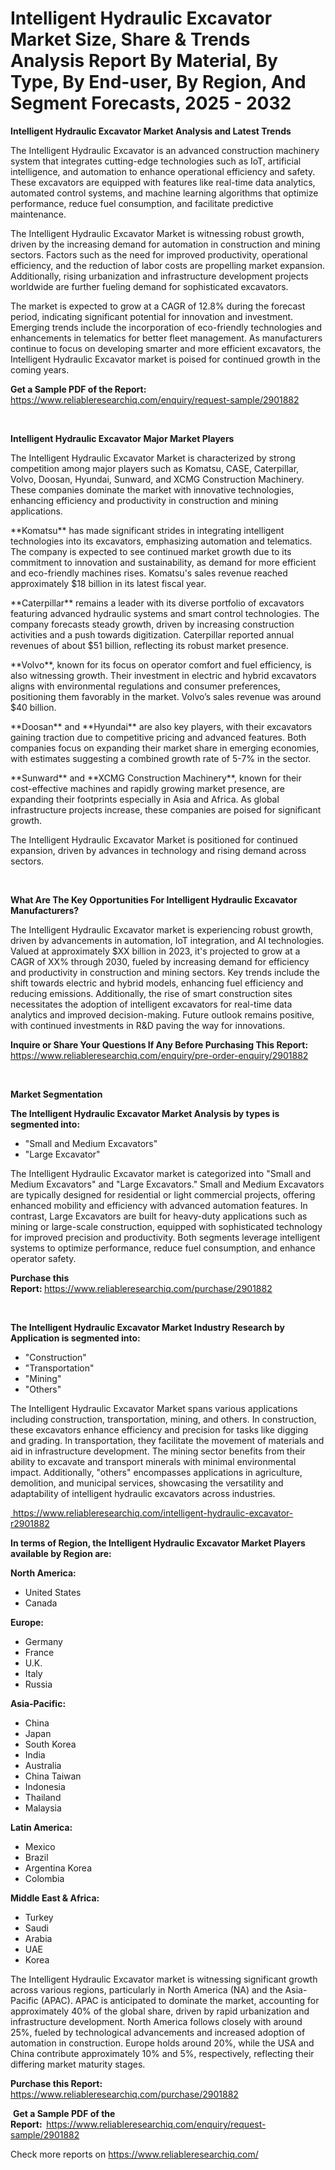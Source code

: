 <p><h1>Intelligent Hydraulic Excavator Market Size, Share & Trends Analysis Report By Material, By Type, By End-user, By Region, And Segment Forecasts, 2025 - 2032</h1></p><p><strong>Intelligent Hydraulic Excavator Market Analysis and Latest Trends</strong></p>
<p><p>The Intelligent Hydraulic Excavator is an advanced construction machinery system that integrates cutting-edge technologies such as IoT, artificial intelligence, and automation to enhance operational efficiency and safety. These excavators are equipped with features like real-time data analytics, automated control systems, and machine learning algorithms that optimize performance, reduce fuel consumption, and facilitate predictive maintenance.</p><p>The Intelligent Hydraulic Excavator Market is witnessing robust growth, driven by the increasing demand for automation in construction and mining sectors. Factors such as the need for improved productivity, operational efficiency, and the reduction of labor costs are propelling market expansion. Additionally, rising urbanization and infrastructure development projects worldwide are further fueling demand for sophisticated excavators.</p><p>The market is expected to grow at a CAGR of 12.8% during the forecast period, indicating significant potential for innovation and investment. Emerging trends include the incorporation of eco-friendly technologies and enhancements in telematics for better fleet management. As manufacturers continue to focus on developing smarter and more efficient excavators, the Intelligent Hydraulic Excavator market is poised for continued growth in the coming years.</p></p>
<p><strong>Get a Sample PDF of the Report:&nbsp;</strong> <a href="https://www.reliableresearchiq.com/enquiry/request-sample/2901882?utm_campaign=2580&utm_medium=2&utm_source=Github&utm_content=ia&utm_term=16032025&utm_id=intelligent-hydraulic-excavator">https://www.reliableresearchiq.com/enquiry/request-sample/2901882</a></p>
<p>&nbsp;</p>
<p><strong>Intelligent Hydraulic Excavator Major Market Players</strong></p>
<p><p>The Intelligent Hydraulic Excavator Market is characterized by strong competition among major players such as Komatsu, CASE, Caterpillar, Volvo, Doosan, Hyundai, Sunward, and XCMG Construction Machinery. These companies dominate the market with innovative technologies, enhancing efficiency and productivity in construction and mining applications.</p><p>**Komatsu** has made significant strides in integrating intelligent technologies into its excavators, emphasizing automation and telematics. The company is expected to see continued market growth due to its commitment to innovation and sustainability, as demand for more efficient and eco-friendly machines rises. Komatsu's sales revenue reached approximately $18 billion in its latest fiscal year.</p><p>**Caterpillar** remains a leader with its diverse portfolio of excavators featuring advanced hydraulic systems and smart control technologies. The company forecasts steady growth, driven by increasing construction activities and a push towards digitization. Caterpillar reported annual revenues of about $51 billion, reflecting its robust market presence.</p><p>**Volvo**, known for its focus on operator comfort and fuel efficiency, is also witnessing growth. Their investment in electric and hybrid excavators aligns with environmental regulations and consumer preferences, positioning them favorably in the market. Volvo’s sales revenue was around $40 billion.</p><p>**Doosan** and **Hyundai** are also key players, with their excavators gaining traction due to competitive pricing and advanced features. Both companies focus on expanding their market share in emerging economies, with estimates suggesting a combined growth rate of 5-7% in the sector.</p><p>**Sunward** and **XCMG Construction Machinery**, known for their cost-effective machines and rapidly growing market presence, are expanding their footprints especially in Asia and Africa. As global infrastructure projects increase, these companies are poised for significant growth.</p><p>The Intelligent Hydraulic Excavator Market is positioned for continued expansion, driven by advances in technology and rising demand across sectors.</p></p>
<p>&nbsp;</p>
<p><strong>What Are The Key Opportunities For Intelligent Hydraulic Excavator Manufacturers?</strong></p>
<p><p>The Intelligent Hydraulic Excavator market is experiencing robust growth, driven by advancements in automation, IoT integration, and AI technologies. Valued at approximately $XX billion in 2023, it's projected to grow at a CAGR of XX% through 2030, fueled by increasing demand for efficiency and productivity in construction and mining sectors. Key trends include the shift towards electric and hybrid models, enhancing fuel efficiency and reducing emissions. Additionally, the rise of smart construction sites necessitates the adoption of intelligent excavators for real-time data analytics and improved decision-making. Future outlook remains positive, with continued investments in R&D paving the way for innovations.</p></p>
<p><strong>Inquire or Share Your Questions If Any Before Purchasing This Report:</strong> <a href="https://www.reliableresearchiq.com/enquiry/pre-order-enquiry/2901882?utm_campaign=2580&utm_medium=2&utm_source=Github&utm_content=ia&utm_term=16032025&utm_id=intelligent-hydraulic-excavator">https://www.reliableresearchiq.com/enquiry/pre-order-enquiry/2901882</a></p>
<p>&nbsp;</p>
<p><strong>Market Segmentation</strong></p>
<p><strong>The Intelligent Hydraulic Excavator Market Analysis by types is segmented into:</strong></p>
<p><ul><li>"Small and Medium Excavators"</li><li>"Large Excavator"</li></ul></p>
<p><p>The Intelligent Hydraulic Excavator market is categorized into "Small and Medium Excavators" and "Large Excavators." Small and Medium Excavators are typically designed for residential or light commercial projects, offering enhanced mobility and efficiency with advanced automation features. In contrast, Large Excavators are built for heavy-duty applications such as mining or large-scale construction, equipped with sophisticated technology for improved precision and productivity. Both segments leverage intelligent systems to optimize performance, reduce fuel consumption, and enhance operator safety.</p></p>
<p><strong>Purchase this Report:&nbsp;</strong><a href="https://www.reliableresearchiq.com/purchase/2901882?utm_campaign=2580&utm_medium=2&utm_source=Github&utm_content=ia&utm_term=16032025&utm_id=intelligent-hydraulic-excavator">https://www.reliableresearchiq.com/purchase/2901882</a></p>
<p>&nbsp;</p>
<p><strong>The Intelligent Hydraulic Excavator Market Industry Research by Application is segmented into:</strong></p>
<p><ul><li>"Construction"</li><li>"Transportation"</li><li>"Mining"</li><li>"Others"</li></ul></p>
<p><p>The Intelligent Hydraulic Excavator Market spans various applications including construction, transportation, mining, and others. In construction, these excavators enhance efficiency and precision for tasks like digging and grading. In transportation, they facilitate the movement of materials and aid in infrastructure development. The mining sector benefits from their ability to excavate and transport minerals with minimal environmental impact. Additionally, "others" encompasses applications in agriculture, demolition, and municipal services, showcasing the versatility and adaptability of intelligent hydraulic excavators across industries.</p></p>
<p><a href="https://www.reliableresearchiq.com/intelligent-hydraulic-excavator-r2901882?utm_campaign=2580&utm_medium=2&utm_source=Github&utm_content=ia&utm_term=16032025&utm_id=intelligent-hydraulic-excavator">&nbsp;https://www.reliableresearchiq.com/intelligent-hydraulic-excavator-r2901882</a></p>
<p><strong>In terms of Region, the Intelligent Hydraulic Excavator Market Players available by Region are:</strong></p>
<p>
    <p> <strong> North America: </strong>
        <ul>
            <li>United States</li>
            <li>Canada</li>
        </ul>
        </p> 
    <p> <strong> Europe: </strong>
        <ul>
            <li>Germany</li>
            <li>France</li>
            <li>U.K.</li>
            <li>Italy</li>
            <li>Russia</li>
        </ul>
        </p> 
    <p> <strong> Asia-Pacific: </strong>
        <ul>
            <li>China</li>
            <li>Japan</li>
            <li>South Korea</li>
            <li>India</li>
            <li>Australia</li>
            <li>China Taiwan</li>
            <li>Indonesia</li>
            <li>Thailand</li>
            <li>Malaysia</li>
        </ul>
        </p> 
    <p> <strong> Latin America: </strong>
        <ul>
            <li>Mexico</li>
            <li>Brazil</li>
            <li>Argentina Korea</li>
            <li>Colombia</li>
        </ul>
        </p> 
    <p> <strong> Middle East & Africa: </strong>
        <ul>
            <li>Turkey</li>
            <li>Saudi</li>
            <li>Arabia</li>
            <li>UAE</li>
            <li>Korea</li>
        </ul>
    </p>
    </p>
<p><p>The Intelligent Hydraulic Excavator market is witnessing significant growth across various regions, particularly in North America (NA) and the Asia-Pacific (APAC). APAC is anticipated to dominate the market, accounting for approximately 40% of the global share, driven by rapid urbanization and infrastructure development. North America follows closely with around 25%, fueled by technological advancements and increased adoption of automation in construction. Europe holds around 20%, while the USA and China contribute approximately 10% and 5%, respectively, reflecting their differing market maturity stages.</p></p>
<p><strong>Purchase this Report: </strong><a href="https://www.reliableresearchiq.com/purchase/2901882?utm_campaign=2580&utm_medium=2&utm_source=Github&utm_content=ia&utm_term=16032025&utm_id=intelligent-hydraulic-excavator">https://www.reliableresearchiq.com/purchase/2901882</a></p>
<p>&nbsp;<strong>Get a Sample PDF of the Report:&nbsp;&nbsp;</strong><a href="https://www.reliableresearchiq.com/enquiry/request-sample/2901882?utm_campaign=2580&utm_medium=2&utm_source=Github&utm_content=ia&utm_term=16032025&utm_id=intelligent-hydraulic-excavator">https://www.reliableresearchiq.com/enquiry/request-sample/2901882</a></p>
<p><strong></strong></p>
<p>Check more reports on <a href="https://www.reliableresearchiq.com/?utm_campaign=2580&utm_medium=2&utm_source=Github&utm_content=ia&utm_term=16032025&utm_id=intelligent-hydraulic-excavator">https://www.reliableresearchiq.com/</a></p>